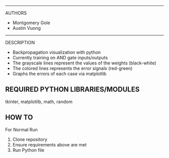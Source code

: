 ---------------
AUTHORS
- Montgomery Gole
- Austin Vuong

---------------
DESCRIPTION
- Backpropagation visualization with python
- Currently training on AND gate inputs/outputs
- The grayscale lines represent the values of the weights (black-white)
- The colored lines represents the error signals (red-green)
- Graphs the errors of each case via matplotlib

REQUIRED PYTHON LIBRARIES/MODULES
--------------
tkinter,
matplotlib,
math,
random

HOW TO
--------------
For Normal Run
  1. Clone repository
  2. Ensure requirements above are met
  3. Run Python file
